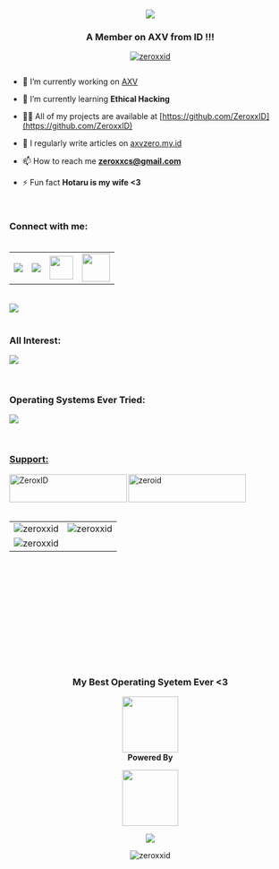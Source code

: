 <h1 align="center">
  <a href="https://git.io/typing-svg">
    <img src="https://readme-typing-svg.herokuapp.com/?lines=Hello+World+!+👋;+I'm+ZeroID+!;&center=true&size=30">
  </a>
</h1>
<h3 align="center">A Member on AXV from ID !!!</h3>
<p align="center">
  <a href="https://github.com/ryo-ma/github-profile-trophy">
    <img src="https://github-profile-trophy.vercel.app/?username=zeroxxid" alt="zeroxxid" />
  </a>
</p>
<p align="left">
  <a href="https://twitter.com/" target="blank">
    <img src="https://img.shields.io/twitter/follow/?logo=twitter&style=for-the-badge" alt="" />
  </a>
</p> 

 - 🔭 I’m currently working on [AXV](https://github.com/AXVIs)

 - 🌱 I’m currently learning **Ethical Hacking**

 - 👨‍💻 All of my projects are available at [https://github.com/ZeroxxID](https://github.com/ZeroxxID)

 - 📝 I regularly write articles on [axvzero.my.id](axvzero.my.id)

 - 📫 How to reach me **zeroxxcs@gmail.com**

 - ⚡ Fun fact **Hotaru is my wife <3**

  <br>
  <h3 align="left">Connect with me:
    <br>
    <br>
    <table>
      <tr>
        <td>
          <a href="https://github.com/ZeroxxID">
            <img src="https://skillicons.dev/icons?i=github" />
          </a>
        </td>
        <td>
          <a href="https://www.instagram.com/zeroxx_id">
            <img src="https://skillicons.dev/icons?i=instagram" />
          </a>
        </td>
        <td>
          <a href="https://twitter.com/ZeroxxID">
            <img src="https://github.com/ZeroxxID/Logos/blob/main/x-icon.svg" width="42px" height="42px" />
          </a>
        </td>
        <td>
          <a href="https://www.youtube.com/@ZeroxxID">
            <img src="https://www.vectorlogo.zone/logos/youtube/youtube-icon.svg"  width="50px" height="50px"/>
          </a>
        </td>
      </tr>
    </table>
  </h3>
  <p align="left"></p>
  <br>
  <img align='center' src='https://github.com/ZeroxxID/snk/blob/output/github-contribution-grid-snake-dark.svg'>
  <br>
  <br>
  <h3 align="left">All Interest:</h3>
  <p>
    <a href="https://github.com/ZeroxxID">
      <img src="https://skillicons.dev/icons?i=ae,ai,arduino,aws,azure,c,cpp,css,docker,expressjs,gcp,git,go,grafana,html,js,kubernetes,linux,mysql,nextjs,nginx,nix,nodejs,perl,php,php,pr,ps,python,react,redhat,ruby,rust,typescript,unity,unreal,vuejs" />
    </a>
  </p>
  <br>
  <h3 align="left">Operating Systems Ever Tried:</h3>
  <p>
    <a href="https://skillicons.dev">
      <img src="https://skillicons.dev/icons?i=arch,debian,kali,mint,ubuntu,windows" />
  </p>
  <br>
  <h3 align="left">Support:</h3>
  <p>
    <a href="https://www.buymeacoffee.com/ZeroxID">
      <img align="left" src="https://cdn.buymeacoffee.com/buttons/v2/default-yellow.png" height="50" width="210" alt="ZeroxID" />
    </a>
    <a href="https://ko-fi.com/zeroid">
      <img align="left" src="https://cdn.ko-fi.com/cdn/kofi3.png?v=3" height="50" width="210" alt="zeroid" />
    </a>
  </p>
  <br>
  <br>
  <br>
  <br>
  <table>
    <tr>
      <td>
        <img src="https://github-readme-streak-stats.herokuapp.com/?user=zeroxxid&theme=tokyonight" alt="zeroxxid" />
      </td>
      <td>
        <img src="https://github-readme-stats.vercel.app/api?username=zeroxxid&show_icons=true&theme=tokyonight&locale=en" alt="zeroxxid" />
      </td>
    </tr>
    <tr>
      <td align="center">
        <img src="https://github-readme-stats.vercel.app/api/top-langs?username=zeroxxid&show_icons=true&theme=tokyonight&locale=en&layout=compact" alt="zeroxxid"/>
      </td>
    </tr>
  </table>
    
  </p>
  <br>
  <br>
  <br>
  <br>
  <br>
  <br>
  <br>
  <br>
  <br>
  <p align="center">
    
  </p>
  <br>
  <h3 align="center">My Best Operating Syetem Ever <3 </h3>
      <p align="center">
        <a href="https://skillicons.dev">
          <img src="https://skillicons.dev/icons?i=arch" width=100px height=100px />
        </a>
        <br>
        <b>Powered By</b>
      </p>
      <p align="center">
        <a href="https://skillicons.dev">
          <img src="https://skillicons.dev/icons?i=linux" width=100px height=100px />
        </a>
      </p>
      <p align="center">
        <a href="https://git.io/typing-svg">
          <img src="https://readme-typing-svg.herokuapp.com/?lines=Thankyou+so+much,+ARCH+!;Thankyou+Linux+!&center=true&size=20">
        </a>
      </p>
      <p align="center">
        <img src="https://komarev.com/ghpvc/?username=zeroxxid&label=Visitors&color=ff0000&style=plastic" alt="zeroxxid" />
      </p>
